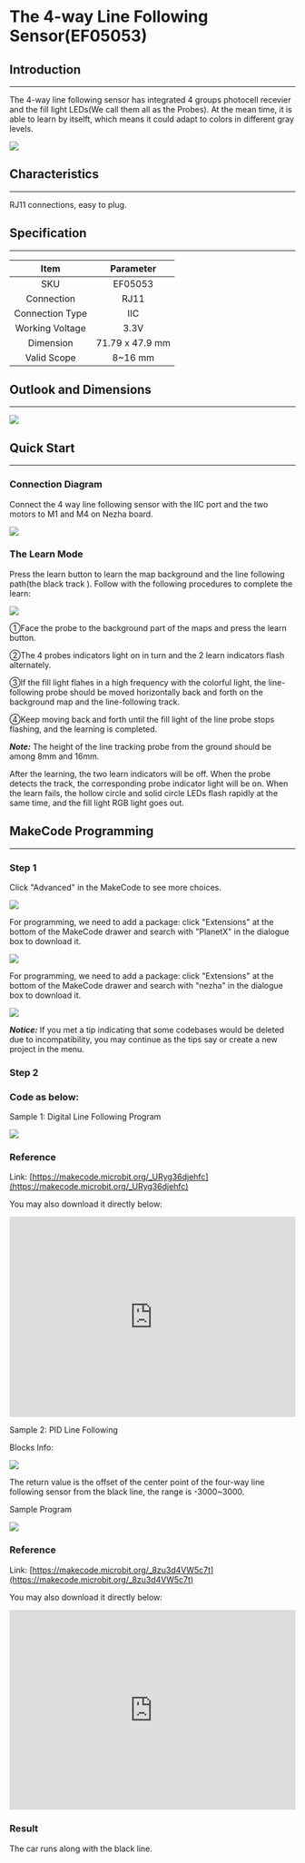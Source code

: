 # The 4-way Line Following Sensor(EF05053)

## Introduction
---
The 4-way line following sensor has integrated 4 groups photocell recevier and the fill light LEDs(We call them all as the Probes). At the mean time, it is able to learn by itselft, which means it could adapt to colors in different gray levels. 

![](./images/05053_01.png)

## Characteristics
---
RJ11 connections,  easy to plug. 

## Specification
---

Item | Parameter 
:-: | :-: 
SKU|EF05053
Connection|RJ11
Connection Type|IIC
Working Voltage|3.3V
Dimension|71.79 x 47.9 mm
Valid Scope|8~16 mm




## Outlook and Dimensions 
---

![](./images/05053_02.png)


## Quick Start
---
### Connection Diagram 

Connect the 4 way line following sensor with the IIC port and the two motors to M1 and M4 on Nezha board. 

![](./images/05053_03.png)

### The Learn Mode

Press the learn button to learn the map background and the line following path(the black track ). Follow with the following procedures to complete the learn: 

![](./images/05053_04.png)

①Face the probe to the background part of the maps and press the learn button. 

②The 4 probes indicators light on in turn and the 2 learn indicators flash alternately. 

③If the fill light flahes in a high frequency with the colorful light, the line-following probe should be moved horizontally back and forth on the background map and the line-following track.

④Keep moving back and forth until the fill light of the line probe stops flashing, and the learning is completed.

***Note:*** The height of the line tracking probe from the ground should be among 8mm and 16mm.

After the learning, the two learn indicators will be off. When the probe detects the track, the corresponding probe indicator light will be on. When the learn fails, the hollow circle and solid circle LEDs flash rapidly at the same time, and the fill light RGB light goes out.

## MakeCode Programming
---

### Step 1
Click "Advanced" in the MakeCode to see more choices.

![](./images/05001_04.png)

For programming, we need to add a package: click "Extensions" at the bottom of the MakeCode drawer and search with "PlanetX" in the dialogue box to download it. 

![](./images/05001_05.png)

For programming, we need to add a package: click "Extensions" at the bottom of the MakeCode drawer and search with "nezha" in the dialogue box to download it. 

![](./images/05053_05.png)

***Notice:*** If you met a tip indicating that some codebases would be deleted due to incompatibility, you may continue as the tips say or create a new project in the menu. 

### Step 2

### Code as below:

 Sample 1: Digital Line Following Program

![](./images/05053_06.png)


### Reference
Link: [https://makecode.microbit.org/_URyg36djehfc](https://makecode.microbit.org/_URyg36djehfc)

You may also download it directly below:

<div style="position:relative;height:0;padding-bottom:70%;overflow:hidden;"><iframe style="position:absolute;top:0;left:0;width:100%;height:100%;" src="https://makecode.microbit.org/#pub:_URyg36djehfc" frameborder="0" sandbox="allow-popups allow-forms allow-scripts allow-same-origin"></iframe></div>  


Sample 2: PID Line Following 

Blocks Info:

![](./images/05053_08.png)

The return value is the offset of the center point of the four-way line following sensor from the black line, the range is -3000~3000.

Sample Program

![](./images/05053_07.png)


### Reference
Link: [https://makecode.microbit.org/_8zu3d4VW5c7t](https://makecode.microbit.org/_8zu3d4VW5c7t)

You may also download it directly below:

<div style="position:relative;height:0;padding-bottom:70%;overflow:hidden;"><iframe style="position:absolute;top:0;left:0;width:100%;height:100%;" src="https://makecode.microbit.org/#pub:_8zu3d4VW5c7t" frameborder="0" sandbox="allow-popups allow-forms allow-scripts allow-same-origin"></iframe></div>  


### Result
The car runs along with the black line. 

